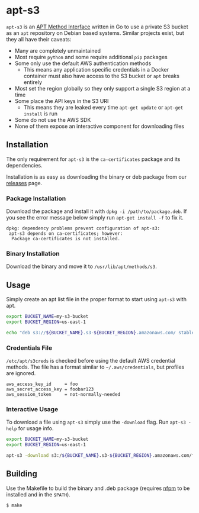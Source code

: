 # apt-s3

`apt-s3` is an [APT Method Interface](http://www.fifi.org/doc/libapt-pkg-doc/method.html/) written in Go to use a private S3 bucket as an `apt` repository on Debian based systems. Similar projects exist, but they all have their caveats:
  * Many are completely unmaintained
  * Most require `python` and some require additional `pip` packages
  * Some only use the default AWS authentication methods
    * This means any application specific credentials in a Docker container must also have access to the S3 bucket or `apt` breaks entirely
  * Most set the region globally so they only support a single S3 region at a time
  * Some place the API keys in the S3 URI
    * This means they are leaked every time `apt-get update` or `apt-get install` is run
  * Some do not use the AWS SDK
  * None of them expose an interactive component for downloading files

## Installation

The only requirement for `apt-s3` is the `ca-certificates` package and its dependencies.

Installation is as easy as downloading the binary or deb package from our [releases](https://github.com/zendesk/apt-s3/releases) page.

### Package Installation

Download the package and install it with `dpkg -i /path/to/package.deb`. If you see the error message below simply run `apt-get install -f` to fix it.
```
dpkg: dependency problems prevent configuration of apt-s3:
 apt-s3 depends on ca-certificates; however:
  Package ca-certificates is not installed.
```

### Binary Installation

Download the binary and move it to `/usr/lib/apt/methods/s3`.

## Usage

Simply create an apt list file in the proper format to start using `apt-s3` with apt.
```bash
export BUCKET_NAME=my-s3-bucket
export BUCKET_REGION=us-east-1

echo "deb s3://${BUCKET_NAME}.s3-${BUCKET_REGION}.amazonaws.com/ stable main" > /etc/apt/source.list.d/s3bucket.list"
```

### Credentials File

`/etc/apt/s3creds` is checked before using the default AWS credential methods. The file has a format similar to `~/.aws/credentials`, but profiles are ignored.

```
aws_access_key_id     = foo
aws_secret_access_key = foobar123
aws_session_token     = not-normally-needed
```

### Interactive Usage

To download a file using `apt-s3` simply use the `-download` flag. Run `apt-s3 -help` for usage info.

```bash
export BUCKET_NAME=my-s3-bucket
export BUCKET_REGION=us-east-1

apt-s3 -download s3:/${BUCKET_NAME}.s3-${BUCKET_REGION}.amazonaws.com/file -path /tmp/file
```

## Building

Use the Makefile to build the binary and .deb package (requires [nfpm](https://github.com/goreleaser/nfpm) to be installed and in the `$PATH`).

```bash
$ make
```
